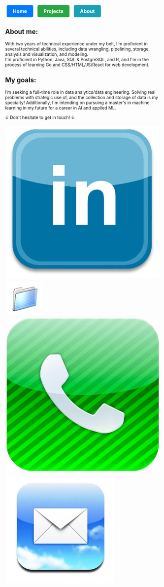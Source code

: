 <html lang="en">
<head>
<meta charset="UTF-8">
<meta name="viewport" content="width=device-width, initial-scale=1.0">
<title>Peter Manning</title>
<style>
  /* Styles for buttons */
  .btn {
    display: inline-block;
    padding: 10px 20px;
    margin: 5px;
    border-radius: 5px;
    text-decoration: none;
    color: white;
    font-weight: bold;
    font-size: 16px;
  }
  .btn-primary { background-color: #007bff; }
  .btn-success { background-color: #28a745; }
  .btn-info { background-color: #17a2b8; }

  /* Styles for contact icons */
  .contact-button img {
    width: 32px;
    height: 32px;
    vertical-align: middle;
  }
  .contact-button {
    display: inline-block;
    margin: 5px;
    text-decoration: none;
  }
</style>
</head>
<body>

<!-- Top Section: Navigation Buttons -->
<div class="btn-container">
  <a href="README.md" class="btn btn-primary">Home</a>
  <a href="projectPage.md" class="btn btn-success">Projects</a>
  <a href="about.md" class="btn btn-info">About</a>
</div>

<!-- Middle Section: Description -->
<h2>About me:</h2>
<p>
  With two years of technical experience under my belt, I’m proficient in several technical abilities, including data wrangling, pipelining, storage, analysis and visualization, and modeling. <br>I'm proficient in Python, Java, SQL & PostgreSQL, and R, and I'm in the process of learning Go and CSS/HTML/JS/React for web development.
</p>

<h2>My goals:</h2>
<p>
  I’m seeking a full-time role in data analytics/data engineering. Solving real problems with strategic use of, and the collection and storage of data is my specialty! Additionally, I'm intending on pursuing a master's in machine learning in my future for a career in AI and applied ML.
</p>

<p>↓ Don't hesitate to get in touch! ↓</p>

<!-- Bottom Section: Contact Buttons -->
<div>
  <a href="https://www.linkedin.com/in/your-profile" class="contact-button">
    <img src="images/linkedin.jpg" alt="LinkedIn">
  </a>
  <a href="https://docs.google.com/document/d/12OT1G2pk7JruC2Z_F1J2xMmz6Qf-urPc/edit?usp=sharing&ouid=116509027107431059441&rtpof=true&sd=true" class="contact-button">
    <img src="images/files.png" alt="Resume">
  </a>
  <a href="#" class="contact-button" onclick="alert('Phone: +4244650093')">
    <img src="images/phones.jpg" alt="Phone">
  </a>
  <a href="#" class="contact-button" onclick="alert('Email: peterjmanning@berkeley.edu')">
    <img src="images/email.jpg" alt="Email">
  </a>
</div>

</body>
</html>
